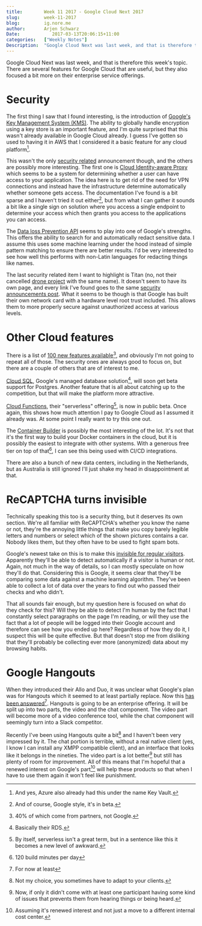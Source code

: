 ```yaml
---
title:        Week 11 2017 - Google Cloud Next 2017
slug:         week-11-2017
blog:         ig.nore.me  
author:       Arjen Schwarz  
Date:            2017-03-13T20:06:15+11:00  
categories:   ["Weekly Notes"]
Description:  "Google Cloud Next was last week, and that is therefore this week's topic. There are several features for Google Cloud that are useful, but they also focused a bit more on their enterprise service offerings."
---
```


Google Cloud Next was last week, and that is therefore this week's topic. There are several features for Google Cloud that are useful, but they also focused a bit more on their enterprise service offerings.

# Security

The first thing I saw that I found interesting, is the introduction of [Google's Key Management System (KMS)](https://cloud.google.com/kms/). The ability to globally handle encryption using a key store is an important feature, and I'm quite surprised that this wasn't already available in Google Cloud already. I guess I've gotten so used to having it in AWS that I considered it a basic feature for any cloud platform[^1].

This wasn't the only [security related](https://blog.google/topics/google-cloud/bolstering-security-across-google-cloud/) announcement though, and the others are possibly more interesting. The first one is [Cloud Identity-aware Proxy](https://cloud.google.com/iap/) which seems to be a system for determining whether a user can have access to your application. The idea here is to get rid of the need for VPN connections and instead have the infrastructure determine automatically whether someone gets access. The documentation I've found is a bit sparse and I haven't tried it out either[^2], but from what I can gather it sounds a bit like a single sign on solution where you access a single endpoint to determine your access which then grants you access to the applications you can access.

The [Data loss Prevention API](https://cloud.google.com/dlp/) seems to play into one of Google's strengths. This offers the ability to search for and automatically redact sensitive data. I assume this uses some machine learning under the hood instead of simple pattern matching to ensure there are better results. I'd be very interested to see how well this performs with non-Latin languages for redacting things like names.

The last security related item I want to highlight is Titan (no, not their cancelled [drone project](https://www.bloomberg.com/news/articles/2017-01-11/alphabet-says-it-shut-down-titan-drone-internet-project) with the same name). It doesn't seem to have its own page, and every link I've found goes to the same [security announcements post](https://blog.google/topics/google-cloud/bolstering-security-across-google-cloud/). What it seems to be though is that Google has built their own network card with a hardware level root trust included. This allows them to more properly secure against unauthorized access at various levels.

# Other Cloud features

There is a list of [100 new features available](https://blog.google/topics/google-cloud/100-announcements-google-cloud-next-17/)[^3], and obviously I'm not going to repeat all of those. The security ones are always good to focus on, but there are a couple of others that are of interest to me.

[Cloud SQL](https://cloud.google.com/sql/), Google's managed database solution[^4], will soon get beta support for Postgres. Another feature that is all about catching up to the competition, but that will make the platform more attractive.

[Cloud Functions](https://cloud.google.com/functions/), their "serverless" offering[^5], is now in public beta. Once again, this shows how much attention I pay to Google Cloud as I assumed it already was. At some point I really want to try this one out.

The [Container Builder](https://cloud.google.com/container-builder/) is possibly the most interesting of the lot. It's not that it's the first way to build your Docker containers in the cloud, but it is possibly the easiest to integrate with other systems. With a generous free tier on top of that[^6], I can see this being used with CI/CD integrations.

There are also a bunch of new data centers, including in the Netherlands, but as Australia is still ignored I'll just shake my head in disappointment at that.

# ReCAPTCHA turns invisible 

Technically speaking this too is a security thing, but it deserves its own section. We're all familiar with ReCAPTCHA's whether you know the name or not, they're the annoying little things that make you copy barely legible letters and numbers or select which of the shown pictures contains a car. Nobody likes them, but they often have to be used to fight spam bots.

Google's newest take on this is to make this [invisible for regular visitors](https://arstechnica.com/gadgets/2017/03/googles-recaptcha-announces-invisible-background-captchas/). Apparently they'll be able to detect automatically if a visitor is human or not. Again, not much in the way of details, so I can mostly speculate on how they'll do that. Considering this is Google, it seems clear that they'll be comparing some data against a machine learning algorithm. They've been able to collect a lot of data over the years to find out who passed their checks and who didn't.

That all sounds fair enough, but my question here is focused on what do they check for this? Will they be able to detect I'm human by the fact that I constantly select paragraphs on the page I'm reading, or will they use the fact that a lot of people will be logged into their Google account and therefore can see how you ended up here? Regardless of how they do it, I suspect this will be quite effective. But that doesn't stop me from disliking that they'll probably be collecting ever more (anonymized) data about my browsing habits.

# Google Hangouts

When they introduced their Allo and Duo, it was unclear what Google's plan was for Hangouts which it seemed to at least partially replace. Now this [has been answered](http://www.theverge.com/2017/3/9/14864552/google-hangouts-chat-update-announced-slack-group-messaging-video)[^7]. Hangouts is going to be an enterprise offering. It will be split up into two parts, the video and the chat component. The video part will become more of a video conference tool, while the chat component will seemingly turn into a Slack competitor. 

Recently I've been using Hangouts quite a bit[^8] and I haven't been very impressed by it. The chat portion is terrible, without a real native client (yes, I know I can install any XMPP compatible client), and an interface that looks like it belongs in the nineties. The video part is a lot better[^9] but still has plenty of room for improvement. All of this means that I'm hopeful that a renewed interest on Google's part[^10] will help these products so that when I have to use them again it won't feel like punishment.

[^1]:	And yes, Azure also already had this under the name Key Vault.

[^2]:	And of course, Google style, it's in beta.

[^3]:	40% of which come from partners, not Google.

[^4]:	Basically their RDS. 

[^5]:	By itself, serverless isn't a great term, but in a sentence like this it becomes a new level of awkward. 

[^6]:	120 build minutes per day

[^7]:	For now at least

[^8]:	Not my choice, you sometimes have to adapt to your clients.

[^9]:	Now, if only it didn't come with at least one participant having some kind of issues that prevents them from hearing things or being heard.

[^10]:	Assuming it's renewed interest and not just a move to a different internal cost center.

